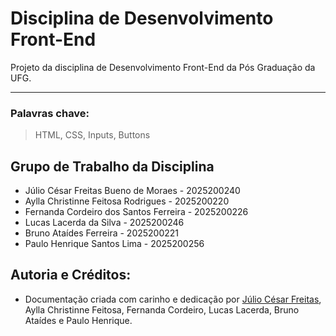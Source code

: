 # Disciplina de Desenvolvimento Front-End

Projeto da disciplina de Desenvolvimento Front-End da Pós Graduação da UFG.
___
### Palavras chave:
>HTML, CSS, Inputs, Buttons

## Grupo de Trabalho da Disciplina

+ Júlio César Freitas Bueno de Moraes - 2025200240
+ Aylla Christinne Feitosa Rodrigues - 2025200220
+ Fernanda Cordeiro dos Santos Ferreira - 2025200226
+ Lucas Lacerda da Silva - 2025200246
+ Bruno Ataídes Ferreira - 2025200221
+ Paulo Henrique Santos Lima -  2025200256

## Autoria e Créditos:

+ Documentação criada com carinho e dedicação por [Júlio César Freitas](https://github.com/juliofreitasbm), Aylla Christinne Feitosa, Fernanda Cordeiro, Lucas Lacerda, Bruno Ataídes e Paulo Henrique.